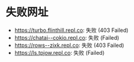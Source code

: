 # 失败网址
- https://turbo.flinthill.repl.co: 失败 (403
Failed)
- https://chatai--cokio.repl.co: 失败 (Failed)
- https://rows--zixk.repl.co: 失败 (403
Failed)
- https://ls.tpjow.repl.co: 失败 (Failed)
